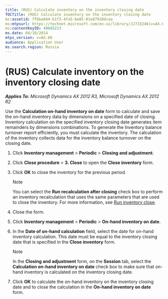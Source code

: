 ```yaml
---
title: (RUS) Calculate inventory on the inventory closing date
TOCTitle: (RUS) Calculate inventory on the inventory closing date
ms:assetid: 7fbba664-b1f3-4fa5-be85-01e87920dcaa
ms:mtpsurl: https://technet.microsoft.com/en-us/library/JJ733246(v=AX.60)
ms:contentKeyID: 49685213
ms.date: 04/18/2014
mtps_version: v=AX.60
audience: Application User
ms.search.region: Russia
---
```


# (RUS) Calculate inventory on the inventory closing date 


_**Applies To:** Microsoft Dynamics AX 2012 R3, Microsoft Dynamics AX 2012 R2_

Use the **Calculation on-hand inventory on date** form to calculate and save the on-hand inventory data by dimensions on a specified date of closing. Inventory calculation on the specified inventory closing date generates item remainders by dimensions combinations. To generate the Inventory balance turnover report efficiently, you must calculate the inventory. The calculation of the inventory collects data for the inventory balance turnover on the closing date.

1.  Click **Inventory management** \> **Periodic** \> **Closing and adjustment**.

2.  Click **Close procedure** \> **3. Close** to open the **Close inventory** form.

3.  Click **OK** to close the inventory for the previous period.
    

    > [!NOTE]
    > <P>You can select the <STRONG>Run recalculation after closing</STRONG> check box to perform an inventory recalculation that uses the same parameters that are used to close the inventory. For more information, see <A href="run-inventory-close.md">Run inventory close</A>.</P>



4.  Close the form.

5.  Click **Inventory management** \> **Periodic** \> **On-hand inventory on date**.

6.  In the **Date of on-hand calculation** field, select the date for on-hand inventory calculation. This date must be equal to the inventory closing date that is specified in the **Close inventory** form.
    

    > [!NOTE]
    > <P>In the <STRONG>Closing and adjustment</STRONG> form, on the <STRONG>Session</STRONG> tab, select the <STRONG>Calculation on-hand inventory on date</STRONG> check box to make sure that on-hand inventory is calculated on the inventory closing date.</P>



7.  Click **OK** to calculate the on-hand inventory on the inventory closing date and to close the calculation in the **On-hand inventory on date** form.

  


